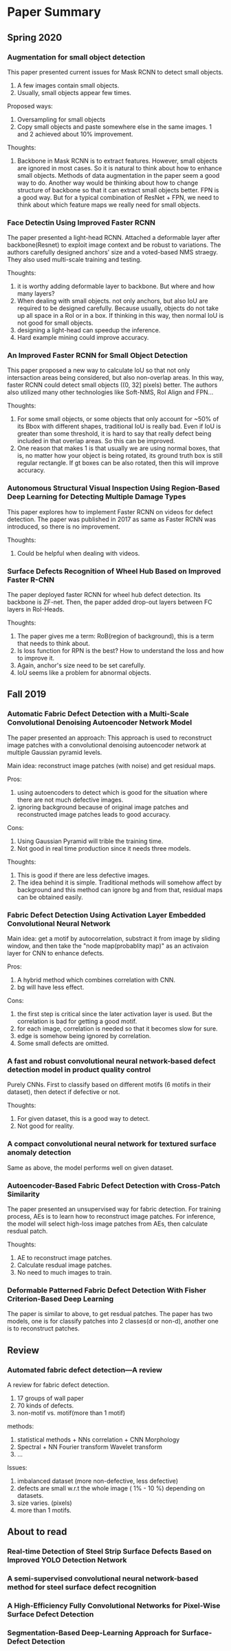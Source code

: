 # Paper Summary
## Spring 2020

### Augmentation for small object detection

This paper presented current issues for Mask RCNN to detect small objects.
  1. A few images contain small objects.
  2. Usually, small objects appear few times.

Proposed ways:
  1. Oversampling for small objects
  2. Copy small objects and paste somewhere else in the same images.
  1 and 2 achieved about 10% improvement.
  
Thoughts:
  1. Backbone in Mask RCNN is to extract features. However, small objects are ignored in most cases.
      So it is natural to think about how to enhance small objects. Methods of data augmentation in the paper seem a good way to do.
      Another way would be thinking about how to change structure of backbone so that it can extract small objects better.
      FPN is a good way.
      But for a typical combination of ResNet + FPN, we need to think about which feature maps we really need for small objects.

### Face Detectin Using Improved Faster RCNN
The paper presented a light-head RCNN. Attached a deformable layer after backbone(Resnet) to exploit image context and be robust to variations. The authors carefully designed anchors' size and a voted-based NMS straegy. They also used multi-scale training and testing.

Thoughts:
  1. it is worthy adding deformable layer to backbone. But where and how many layers?
  2. When dealing with small objects. not only anchors, but also IoU are required to be designed carefully. Because usually, objects do not take up all space in a RoI or in a box. If thinking in this way, then normal IoU is not good for small objects.
  3. designing a light-head can speedup the inference.
  4. Hard example mining could improve accuracy.


### An Improved Faster RCNN for Small Object Detection
This paper proposed a new way to calculate IoU so that not only intersaction areas being considered, but also non-overlap areas. In this way, faster RCNN could detect small objects ((0, 32] pixels) better. The authors also utilized many other technologies like Soft-NMS, RoI Align and FPN...

Thoughts:
  1. For some small objects, or some objects that only account for ~50% of its Bbox with different shapes, traditional IoU is really bad. Even if IoU is greater than some threshold, it is hard to say that really defect being included in that overlap areas. So this can be improved.
  2. One reason that makes 1 is that usually we are using normal boxes, that is, no matter how your object is being rotated, its ground truth box is still regular rectangle. If gt boxes can be also rotated, then this will improve accuracy.


### Autonomous Structural Visual Inspection Using Region-Based Deep Learning for Detecting Multiple Damage Types

This paper explores how to implement Faster RCNN on videos for defect detection.
The paper was published in 2017 as same as Faster RCNN was introduced, so there is no improvement.

Thoughts:
  1. Could be helpful when dealing with videos.


### Surface Defects Recognition of Wheel Hub Based on Improved Faster R-CNN
The paper deployed faster RCNN for wheel hub defect detection. Its backbone is ZF-net. Then, the paper added drop-out layers between FC layers in RoI-Heads.

Thoughts:
  1. The paper gives me a term: RoB(region of background), this is a term that needs to think about. 
  2. Is loss function for RPN is the best? How to understand the loss and how to improve it.
  3. Again, anchor's size need to be set carefully.
  4. IoU seems like a problem for abnormal objects.

## Fall 2019

### Automatic Fabric Defect Detection with a Multi-Scale Convolutional Denoising Autoencoder Network Model

The paper presented an approach: This approach is used to reconstruct image patches with a convolutional denoising autoencoder network at multiple Gaussian pyramid levels.

Main idea: reconstruct image patches (with noise) and get residual maps.

Pros:
  1. using autoencoders to detect which is good for the situation where there are not much defective images.
  2. ignoring background because of original image patches and reconstructed image patches leads to good accuracy.

Cons: 
  1. Using Gaussian Pyramid will trible the training time.
  2. Not good in real time production since it needs three models.
  
Thoughts:
  1. This is good if there are less defective images.
  2. The idea behind it is simple. Traditional methods will somehow affect by background and this method can ignore bg and from that, residual maps can be obtained easily.

### Fabric Defect Detection Using Activation Layer Embedded Convolutional Neural Network
Main idea: get a motif by autocorrelation, substract it from image by sliding window, and then take the "node map(probablity map)" as an activaion layer for CNN to enhance defects.

Pros:
  1. A hybrid method which combines correlation with CNN.
  2. bg will have less effect.

Cons:
  1. the first step is critical since the later activation layer is used. But the correlation is bad for 	getting a good motif.
  2. for each image, correlation is needed so that it becomes slow for sure.
  3. edge is somehow being ignored by correlation.
  4. Some small defects are omitted.

### A fast and robust convolutional neural network-based defect detection model in product quality control
Purely CNNs. First to classify based on different motifs (6 motifs in their dataset), then detect if defective or not.

Thoughts:
  1. For given dataset, this is a good way to detect.
  2. Not good for reality.

### A compact convolutional neural network for textured surface anomaly detection
Same as above, the model performs well on given dataset.

### Autoencoder-Based Fabric Defect Detection with Cross-Patch Similarity
The paper presented an unsupervised way for fabric detection. For training process, AEs is to learn how to reconstruct image patches. For inference, the model will select high-loss image patches from AEs, then calculate resdual patch. 

Thoughts:
  1. AE to reconstruct image patches.
  2. Calculate resdual image patches.
  3. No need to much images to train.

### Deformable Patterned Fabric Defect Detection With Fisher Criterion-Based Deep Learning
The paper is similar to above, to get resdual patches.
The paper has two models, one is for classify patches into 2 classes(d or non-d), another one is to reconstruct patches. 


## Review

### Automated fabric defect detection—A review
A review for fabric defect detection.

1. 17 groups of wall paper
2. 70 kinds of defects.
3. non-motif vs. motif(more than 1 motif)

methods:
  1. statistical methods + NNs
	correlation + CNN
	Morphology
  2. Spectral + NN
	Fourier transform
	Wavelet transform
  3. ...

Issues:
  1. imbalanced dataset (more non-defective, less defective)
  2. defects are small w.r.t the whole image ( 1% - 10 %) depending on datasets.
  3. size varies. (pixels)
  3. more than 1 motifs.
  

## About to read

### Real-time Detection of Steel Strip Surface Defects Based on Improved YOLO Detection Network

### A semi-supervised convolutional neural network-based method for steel surface defect recognition

### A High-Efficiency Fully Convolutional Networks for Pixel-Wise Surface Defect Detection

### Segmentation-Based Deep-Learning Approach for Surface-Defect Detection


  
